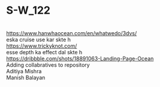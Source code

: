 # S-W_122
<br>https://www.hanwhaocean.com/en/whatwedo/3dvs/<br>
eska cruise use kar skte h<br>
https://www.trickyknot.com/<br>
esse depth ka effect dal skte h<br>
https://dribbble.com/shots/18891063-Landing-Page-Ocean<br>
Adding collabratives to repository<br>
Aditiya Mishra<br>
Manish Balayan<br>
<br>
